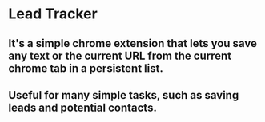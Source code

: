 # Lead Tracker 

## It's a simple chrome extension that lets you save any text or the current URL from the current chrome tab in a persistent list.
## Useful for many simple tasks, such as saving leads and potential contacts.